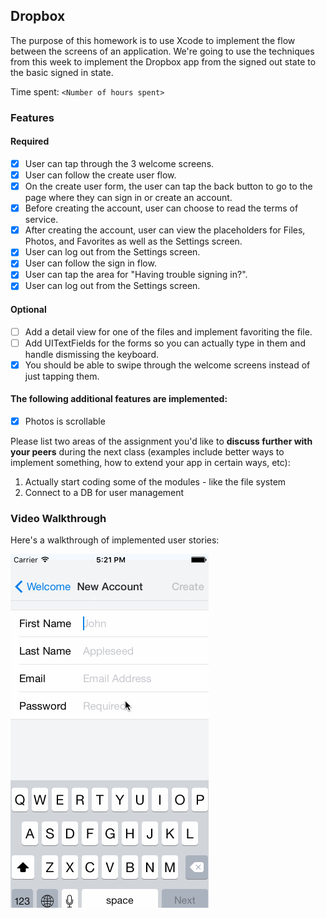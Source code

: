 ## Dropbox

The purpose of this homework is to use Xcode to implement the flow between the screens of an application. We're going to use the techniques from this week to implement the Dropbox app from the signed out state to the basic signed in state.

Time spent: `<Number of hours spent>`

### Features

#### Required

- [x] User can tap through the 3 welcome screens.
- [x] User can follow the create user flow.
- [x] On the create user form, the user can tap the back button to go to the page where they can sign in or create an account.
- [x] Before creating the account, user can choose to read the terms of service.
- [x] After creating the account, user can view the placeholders for Files, Photos, and Favorites as well as the Settings screen.
- [x] User can log out from the Settings screen.
- [x] User can follow the sign in flow.
- [x] User can tap the area for "Having trouble signing in?".
- [x] User can log out from the Settings screen.

#### Optional

- [ ] Add a detail view for one of the files and implement favoriting the file.
- [ ] Add UITextFields for the forms so you can actually type in them and handle dismissing the keyboard.
- [x] You should be able to swipe through the welcome screens instead of just tapping them.

#### The following **additional** features are implemented:

- [x] Photos is scrollable

Please list two areas of the assignment you'd like to **discuss further with your peers** during the next class (examples include better ways to implement something, how to extend your app in certain ways, etc):

1. Actually start coding some of the modules - like the file system
2. Connect to a DB for user management

### Video Walkthrough 

Here's a walkthrough of implemented user stories:

<img src='https://github.com/theonekaran/kropBox/blob/master/kropbox_walkthrough_prep.gif' title='Video Walkthrough' width='' alt='Video Walkthrough' />
